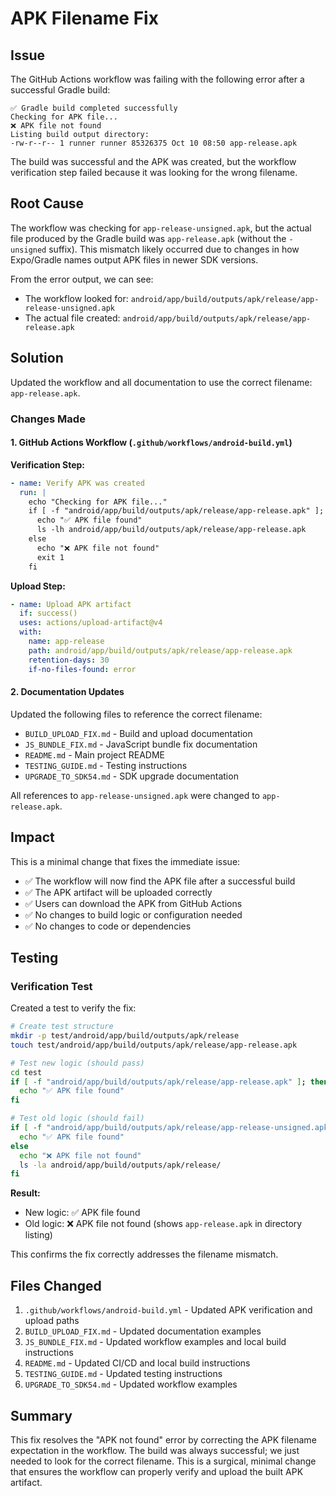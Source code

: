 # APK Filename Fix

## Issue

The GitHub Actions workflow was failing with the following error after a successful Gradle build:

```
✅ Gradle build completed successfully
Checking for APK file...
❌ APK file not found
Listing build output directory:
-rw-r--r-- 1 runner runner 85326375 Oct 10 08:50 app-release.apk
```

The build was successful and the APK was created, but the workflow verification step failed because it was looking for the wrong filename.

## Root Cause

The workflow was checking for `app-release-unsigned.apk`, but the actual file produced by the Gradle build was `app-release.apk` (without the `-unsigned` suffix). This mismatch likely occurred due to changes in how Expo/Gradle names output APK files in newer SDK versions.

From the error output, we can see:
- The workflow looked for: `android/app/build/outputs/apk/release/app-release-unsigned.apk`
- The actual file created: `android/app/build/outputs/apk/release/app-release.apk`

## Solution

Updated the workflow and all documentation to use the correct filename: `app-release.apk`.

### Changes Made

#### 1. GitHub Actions Workflow (`.github/workflows/android-build.yml`)

**Verification Step:**
```yaml
- name: Verify APK was created
  run: |
    echo "Checking for APK file..."
    if [ -f "android/app/build/outputs/apk/release/app-release.apk" ]; then
      echo "✅ APK file found"
      ls -lh android/app/build/outputs/apk/release/app-release.apk
    else
      echo "❌ APK file not found"
      exit 1
    fi
```

**Upload Step:**
```yaml
- name: Upload APK artifact
  if: success()
  uses: actions/upload-artifact@v4
  with:
    name: app-release
    path: android/app/build/outputs/apk/release/app-release.apk
    retention-days: 30
    if-no-files-found: error
```

#### 2. Documentation Updates

Updated the following files to reference the correct filename:
- `BUILD_UPLOAD_FIX.md` - Build and upload documentation
- `JS_BUNDLE_FIX.md` - JavaScript bundle fix documentation
- `README.md` - Main project README
- `TESTING_GUIDE.md` - Testing instructions
- `UPGRADE_TO_SDK54.md` - SDK upgrade documentation

All references to `app-release-unsigned.apk` were changed to `app-release.apk`.

## Impact

This is a minimal change that fixes the immediate issue:
- ✅ The workflow will now find the APK file after a successful build
- ✅ The APK artifact will be uploaded correctly
- ✅ Users can download the APK from GitHub Actions
- ✅ No changes to build logic or configuration needed
- ✅ No changes to code or dependencies

## Testing

### Verification Test

Created a test to verify the fix:

```bash
# Create test structure
mkdir -p test/android/app/build/outputs/apk/release
touch test/android/app/build/outputs/apk/release/app-release.apk

# Test new logic (should pass)
cd test
if [ -f "android/app/build/outputs/apk/release/app-release.apk" ]; then
  echo "✅ APK file found"
fi

# Test old logic (should fail)
if [ -f "android/app/build/outputs/apk/release/app-release-unsigned.apk" ]; then
  echo "✅ APK file found"
else
  echo "❌ APK file not found"
  ls -la android/app/build/outputs/apk/release/
fi
```

**Result:**
- New logic: ✅ APK file found
- Old logic: ❌ APK file not found (shows `app-release.apk` in directory listing)

This confirms the fix correctly addresses the filename mismatch.

## Files Changed

1. `.github/workflows/android-build.yml` - Updated APK verification and upload paths
2. `BUILD_UPLOAD_FIX.md` - Updated documentation examples
3. `JS_BUNDLE_FIX.md` - Updated workflow examples and local build instructions
4. `README.md` - Updated CI/CD and local build instructions
5. `TESTING_GUIDE.md` - Updated testing instructions
6. `UPGRADE_TO_SDK54.md` - Updated workflow examples

## Summary

This fix resolves the "APK not found" error by correcting the APK filename expectation in the workflow. The build was always successful; we just needed to look for the correct filename. This is a surgical, minimal change that ensures the workflow can properly verify and upload the built APK artifact.
